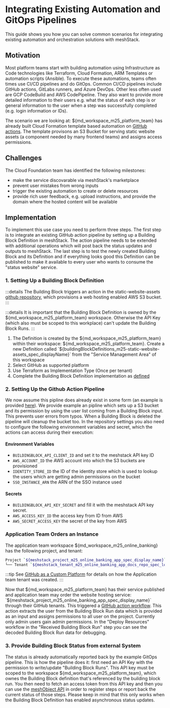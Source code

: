 # Integrating Existing Automation and GitOps Pipelines

This guide shows you how you can solve common scenarios for integrating existing automation and orchestration
solutions with meshStack.

## Motivation

Most platform teams start with building automation using Infrastructure as Code technologies like Terraform, Cloud Formation,
ARM Templates or automation scripts (Ansible). To execute these automations, teams often times use CI/CD pipelines and do GitOps.
Common CI/CD pipelines include GitHub actions, GitLabs runners, and Azure DevOps. Other less often used are GCP CodeBuild and AWS CodePipeline.
They also want to provide more detailed information to their users e.g. what the status of each step is or general information to the user
when a step was successfully completed (e.g. login information or IDs).

The scenario we are looking at: ${md_workspace_m25_platform_team} has already built
Cloud Formation template based automation on [GitHub actions](https://github.com/likvid-bank/static-website-assets).
The template provisons an S3 Bucket for serving static website assets (a component needed by many frontend teams) and assigns access permissions.

## Challenges

The Cloud Foundation team has identified the following milestones:

- make the service discovarable via meshStack's marketplace
- prevent user mistakes from wrong inputs
- trigger the existing automation to create or delete resources
- provide rich user feedback, e.g. upload instructions, and provide the domain where the hosted content will be available

## Implementation

To implement this use case you need to perform three steps. The first step is to integrate an existing GitHub action pipeline by setting up a Building
Block Definition in meshStack. The action pipeline needs to be extended with additional operations which will post back the status updates
and outputs to meshStack. The last step is to test the newly created Building Block and its Definition and if everything looks good this Definition can be
published to make it available to every user who wants to consume the "status website" service.

### 1. Setting Up a Building Block Definition

:::details
The Building Block triggers an action in the static-website-assets [github repository](https://github.com/likvid-bank/static-website-assets),
which provisions a web hosting enabled AWS S3 bucket.
:::

:::details
It is important that the Building Block Definition is owned by the ${md_workspace_m25_platform_team} workspace. Otherwise the
API Key (which also must be scoped to this workplace) can't update the Building Block Runs.
:::

1. The Definition is created by the ${md_workspace_m25_platform_team} within their workspace: ${md_workspace_m25_platform_team}.
   Create a new Definition called `${buildingBlockDefinitions_m25-static-website-assets_spec_displayName}` from the "Service Management Area" of this workspace
2. Select GitHub as supported platform
3. Use Terraform as Implementation Type (Once per tenant)
4. Complete the Building Block Definition implementation as [defined](https://likvid-bank.github.io/likvid-cloudfoundation/meshstack.html#github-action-trigger-building-block)

### 2. Setting Up the Github Action Pipeline

We now assume this pipline does already exist in some form (an example is provided [here](https://github.com/meshcloud/static-website-assets)). We provide example an pipline which sets up a S3 bucket and its permission by using the user list coming from a Building Block
input. This prevents user errors from typos. When a Building Block is deleted the pipeline will cleanup the bucket too.
In the repository settings you also need to configure the following environment variables and secret, which the actions can access during their execution:

#### Environment Variables

* `BUILDINGBLOCK_API_CLIENT_ID` and set it to the meshstack API key ID
* `AWS_ACCOUNT_ID` the AWS account into which the S3 buckets are provisioned
* `IDENTITY_STORE_ID` the ID of the identity store which is used to lookup the users which are getting admin permissions on the bucket
* `SSO_INSTANCE_ARN` the ARN of the SSO instance used

#### Secrets

* `BUILDINGBLOCK_API_KEY_SECRET` and fill it with the meshstack API key secret.
* `AWS_ACCESS_KEY_ID` the access key from ID from AWS
* `AWS_SECRET_ACCESS_KEY` the secret of the key from AWS

### Application Team Orders an Instance

The application team workspace ${md_workspace_m25_online_banking} has the following project, and tenant:

```bash
Project `${meshstack_project_m25_online_banking_app_spec_display_name}`
└── Tenant `${meshstack_tenant_m25_online_banking_app_docs_repo_spec_local_id}`
```

:::tip
See [GitHub as a Custom Platform](https://likvid-bank.github.io/likvid-cloudfoundation/meshstack/guides/guide_custom_platforms.html) for details on
how the Application team tenant was created.
:::

Now that ${md_workspace_m25_platform_team} has their service published and application team may order the website hosting service: `${meshstack_project_m25_online_banking_app_spec_display_name}`
through their GitHub tenants. This triggered a [GitHub action workflow](https://github.com/likvid-bank/static-website-assets/actions). This action extracts the user from the Building Block
Run data which is provided as an input and assigns permissions to all user on the project. Currently only admin users gain admin permissions.
In the "Deploy Resources" workflow in the "Received Building Block Run" step you can see the decoded Building Block Run data for debugging.

### 3. Provide Building Block Status from external System

The status is already automatically reported back by the example GitOps pipeline. This is how the pipeline does it: first need an API Key with the permission to write/update "Building Block Runs". This API key must be scoped to the workspace ${md_workspace_m25_platform_team}, which ownes the Building Block definition that's referenced by the building block run.
You then need to fetch an access token from this API key and then you can use the [meshObject API](https://federation.demo.meshcloud.io/docs/index.html#mesh_buildingblockrun) in order
to register steps or report back the current status of those steps. Please keep in mind that this only works when the Building Block Definition has enabled asynchronous status updates.
